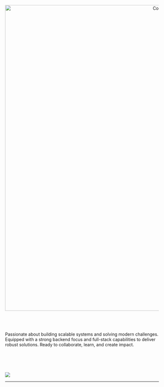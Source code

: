 
<div align="center">
  <div style="display: flex; justify-content: center;">
    <img alt="Coding" width="1000" src="https://cdn.discordapp.com/attachments/1112747133888647210/1148025482034565161/fullstack_web_developer.gif">
  </div>
</div>

<br />
<br />

<div style="padding: 20px 0;">
  <p align="left">Passionate about building scalable systems and solving modern challenges. Equipped with a strong backend focus and full-stack capabilities to deliver robust solutions. Ready to collaborate, learn, and create impact.
  </p>
</div>
</div>
  </div>
</div>
<br />
<br />


![](https://quotes-github-readme.vercel.app/api?type=horizontal&theme=radical)

---

